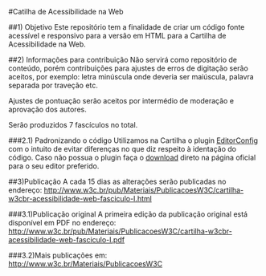 #Catilha de Acessibilidade na Web

##1) Objetivo
Este repositório tem a finalidade de criar um código fonte acessível e responsivo para a versão em HTML para a Cartilha de Acessibilidade na Web.

##2) Informações para contribuição
Não servirá como repositório de conteúdo, porém contribuições para ajustes de erros de digitação serão aceitos, por exemplo: letra minúscula onde deveria ser maiúscula, palavra separada por traveção etc.

Ajustes de pontuação serão aceitos por intermédio de moderação e aprovação dos autores.

Serão produzidos 7 fascículos no total.

###2.1) Padronizando o código
Utilizamos na Cartilha o plugin [EditorConfig](http://editorconfig.org/) com o intuito de evitar diferenças no que diz respeito à identação do código.
Caso não possua o plugin faça o [download](http://editorconfig.org/#download) direto na página oficial para o seu editor preferido.

##3)Publicação
A cada 15 dias as alterações serão publicadas no endereço: 
http://www.w3c.br/pub/Materiais/PublicacoesW3C/cartilha-w3cbr-acessibilidade-web-fasciculo-I.html

###3.1)Publicação original
A primeira edição da publicação original está disponível em PDF no endereço:
http://www.w3c.br/pub/Materiais/PublicacoesW3C/cartilha-w3cbr-acessibilidade-web-fasciculo-I.pdf

###3.2)Mais publicações em: 
http://www.w3c.br/Materiais/PublicacoesW3C


